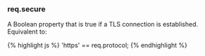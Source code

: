 <!---
 Copyright (c) 2016 StrongLoop, IBM, and Express Contributors
 License: MIT
-->

<h3 id='req.secure'>req.secure</h3>

A Boolean property that is true if a TLS connection is established. Equivalent to:

{% highlight js %}
'https' == req.protocol;
{% endhighlight %}
